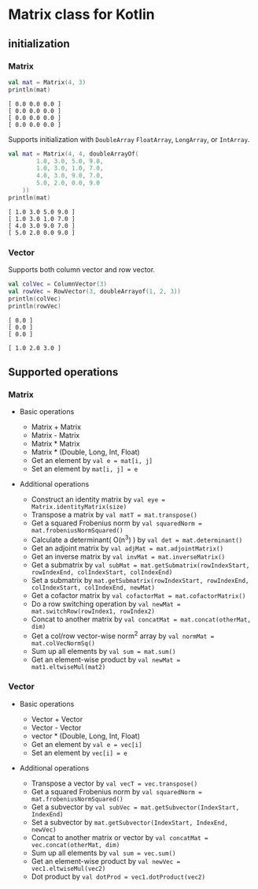 # Matrix class for Kotlin
## initialization
### Matrix
```kotlin
val mat = Matrix(4, 3)
println(mat)
```
```
[ 0.0 0.0 0.0 ]
[ 0.0 0.0 0.0 ]
[ 0.0 0.0 0.0 ]
[ 0.0 0.0 0.0 ]
```
Supports initialization with `DoubleArray` `FloatArray`, `LongArray`, or `IntArray`.
```kotlin
val mat = Matrix(4, 4, doubleArrayOf(
        1.0, 3.0, 5.0, 9.0,
        1.0, 3.0, 1.0, 7.0,
        4.0, 3.0, 9.0, 7.0,
        5.0, 2.0, 0.0, 9.0
    ))
println(mat)
```
```
[ 1.0 3.0 5.0 9.0 ]
[ 1.0 3.0 1.0 7.0 ]
[ 4.0 3.0 9.0 7.0 ]
[ 5.0 2.0 0.0 9.0 ]
```
### Vector
Supports both column vector and row vector.
```kotlin
val colVec = ColumnVector(3)
val rowVec = RowVector(3, doubleArrayof(1, 2, 3))
println(colVec)
println(rowVec)
```
```
[ 0.0 ]
[ 0.0 ]
[ 0.0 ]

[ 1.0 2.0 3.0 ]
```

## Supported operations
### Matrix
* Basic operations
    * Matrix + Matrix
    * Matrix - Matrix
    * Matrix * Matrix
    * Matrix * (Double, Long, Int, Float)
    * Get an element by `val e = mat[i, j]`
    * Set an element by `mat[i, j] = e`

* Additional operations
    * Construct an identity matrix by `val eye = Matrix.identityMatrix(size)`
    * Transpose a matrix by `val matT = mat.transpose()`
    * Get a squared Frobenius norm by `val squaredNorm = mat.frobeniusNormSquared()`
    * Calculate a determinant( O(n<sup>3</sup>) ) by `val det = mat.determinant()`
    * Get an adjoint matrix by `val adjMat = mat.adjointMatrix()`
    * Get an inverse matrix by `val invMat = mat.inverseMatrix()`
    * Get a submatrix by `val subMat = mat.getSubmatrix(rowIndexStart, rowIndexEnd, colIndexStart, colIndexEnd)`
    * Set a submatrix by `mat.getSubmatrix(rowIndexStart, rowIndexEnd, colIndexStart, colIndexEnd, newMat)`
    * Get a cofactor matrix by `val cofactorMat = mat.cofactorMatrix()`
    * Do a row switching operation by `val newMat = mat.switchRow(rowIndex1, rowIndex2)`
    * Concat to another matrix by `val concatMat = mat.concat(otherMat, dim)`
    * Get a col/row vector-wise norm<sup>2</sup> array by `val normMat = mat.colVecNormSq()`
    * Sum up all elements by `val sum = mat.sum()`
    * Get an element-wise product by `val newMat = mat1.eltwiseMul(mat2)`

### Vector
* Basic operations
    * Vector + Vector
    * Vector - Vector
    * vector * (Double, Long, Int, Float)
    * Get an element by `val e = vec[i]`
    * Set an element by `vec[i] = e`

* Additional operations
    * Transpose a vector by `val vecT = vec.transpose()`
    * Get a squared Frobenius norm by `val squaredNorm = mat.frobeniusNormSquared()`
    * Get a subvector by `val subVec = mat.getSubvector(IndexStart, IndexEnd)`
    * Set a subvector by `mat.getSubvector(IndexStart, IndexEnd, newVec)`
    * Concat to another matrix or vector by `val concatMat = vec.concat(otherMat, dim)`
    * Sum up all elements by `val sum = vec.sum()`
    * Get an element-wise product by `val newVec = vec1.eltwiseMul(vec2)`
    * Dot product by `val dotProd = vec1.dotProduct(vec2)`